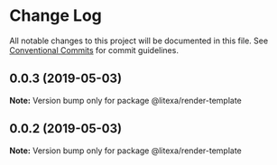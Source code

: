 # Change Log

All notable changes to this project will be documented in this file.
See [Conventional Commits](https://conventionalcommits.org) for commit guidelines.

## 0.0.3 (2019-05-03)

**Note:** Version bump only for package @litexa/render-template





## 0.0.2 (2019-05-03)

**Note:** Version bump only for package @litexa/render-template
